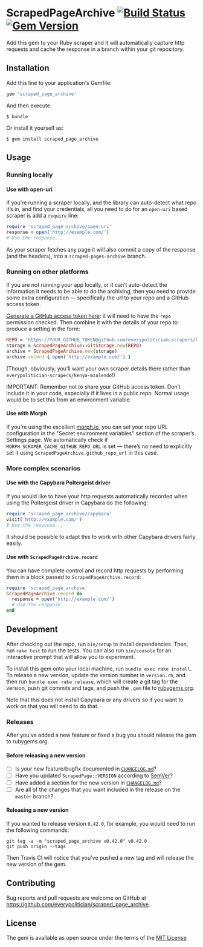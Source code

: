 # ScrapedPageArchive [![Build Status](https://travis-ci.org/everypolitician/scraped_page_archive.svg?branch=master)](https://travis-ci.org/everypolitician/scraped_page_archive) [![Gem Version](https://badge.fury.io/rb/scraped_page_archive.svg)](https://badge.fury.io/rb/scraped_page_archive)

Add this gem to your Ruby scraper and it will automatically capture http requests
and cache the response in a branch within your git repository.

## Installation

Add this line to your application's Gemfile:

```ruby
gem 'scraped_page_archive'
```

And then execute:

    $ bundle

Or install it yourself as:

    $ gem install scraped_page_archive

## Usage

### Running locally

#### Use with open-uri

If you’re running a scraper locally, and the library can auto-detect
what repo it’s in, and find your credentials, all you need to do for an
`open-uri` based scraper is add a `require` line:

```ruby
require 'scraped_page_archive/open-uri'
response = open('http://example.com/')
# Use the response...
```

As your scraper fetches any page it will also commit a copy of the
response (and the headers), into a `scraped-pages-archive` branch.

### Running on other platforms

If you are not running your app locally, or it can’t auto-detect the
information it needs to be able to do the archiving, then you need to
provide some extra configuration — specifically the url to your repo and
a GitHub access token.

[Generate a GitHub access token here](https://github.com/settings/tokens):
it will need to have the `repo` permission checked. Then combine it with
the details of your repo to produce a setting in the form:


```ruby
REPO = 'https://YOUR_GITHUB_TOKEN@github.com/everypolitician-scrapers/kenya-mzalendo'
storage = ScrapedPageArchive::GitStorage.new(REPO)
archive = ScrapedPageArchive.new(storage)
archive.record { open('http://example.com/') }
```

(Though, obviously, you’ll want your own scraper details there rather than
`everypolitician-scrapers/kenya-mzalendo`!)

IMPORTANT: Remember not to share your GitHub access token. Don’t include
it in your code, especially if it lives in a public repo. Normal usage
would be to set this from an environment variable.

#### Use with Morph

If you’re using the excellent [morph.io](https://morph.io), you can set
your repo URL configuration in the "Secret environment variables"
section of the scraper’s Settings page. We automatically check if
`MORPH_SCRAPER_CACHE_GITHUB_REPO_URL` is set — there’s no need to
explicitly set it using `ScrapedPageArchive.github_repo_url` in this
case.


### More complex scenarios

#### Use with the Capybara Poltergeist driver

If you would like to have your http requests automatically recorded when using the Poltergeist driver in Capybara do the following:

```ruby
require 'scraped_page_archive/capybara'
visit('http://example.com/')
# Use the response...
```

It should be possible to adapt this to work with other Capybara drivers
fairly easily.

#### Use with `ScrapedPageArchive.record`

You can have complete control and record http requests by performing them in a block passed to `ScrapedPageArchive.record`:

```ruby
require 'scraped_page_archive'
ScrapedPageArchive.record do
  response = open('http://example.com/')
  # Use the response...
end
```

## Development

After checking out the repo, run `bin/setup` to install dependencies. Then, run `rake test` to run the tests. You can also run `bin/console` for an interactive prompt that will allow you to experiment.

To install this gem onto your local machine, run `bundle exec rake install`. To release a new version, update the version number in `version.rb`, and then run `bundle exec rake release`, which will create a git tag for the version, push git commits and tags, and push the `.gem` file to [rubygems.org](https://rubygems.org).

Note that this does not install Capybara or any drivers so if you want
to work on that you will need to do that.

### Releases

After you've added a new feature or fixed a bug you should release the gem to rubygems.org.

#### Before releasing a new version

- [ ] Is your new feature/bugfix documented in [`CHANGELOG.md`](CHANGELOG.md)?
- [ ] Have you updated `ScrapedPage::VERSION` according to [SemVer](http://semver.org/)?
- [ ] Have added a section for the new version in [`CHANGELOG.md`](CHANGELOG.md)?
- [ ] Are all of the changes that you want included in the release on the `master` branch?

#### Releasing a new version

If you wanted to release version `0.42.0`, for example, you would need to run the following commands:

    git tag -a -m "scraped_page_archive v0.42.0" v0.42.0
    git push origin --tags

Then Travis CI will notice that you've pushed a new tag and will release the new version of the gem.

## Contributing

Bug reports and pull requests are welcome on GitHub at https://github.com/everypolitician/scraped_page_archive.

## License

The gem is available as open source under the terms of the [MIT License](http://opensource.org/licenses/MIT)
